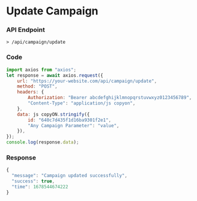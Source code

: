 # Update Campaign

### API Endpoint

```curl
> /api/campaign/update
```

### Code

```js copy
import axios from "axios";
let response = await axios.request({
    url: "https://your-website.com/api/campaign/update",
    method: "POST",
    headers: {
        Authorization: "Bearer abcdefghijklmnopqrstuvwxyz0123456789",
        "Content-Type": "application/js copyon",
    },
    data: js copyON.stringify({
        id: "640c7d435f1d16ba9301f2e1",
        "Any Campaign Parameter": "value",
    }),
});
console.log(response.data);
```

### Response

```js copy
{
  "message": "Campaign updated successfully",
  "success": true,
  "time": 1678544674222
}
```
